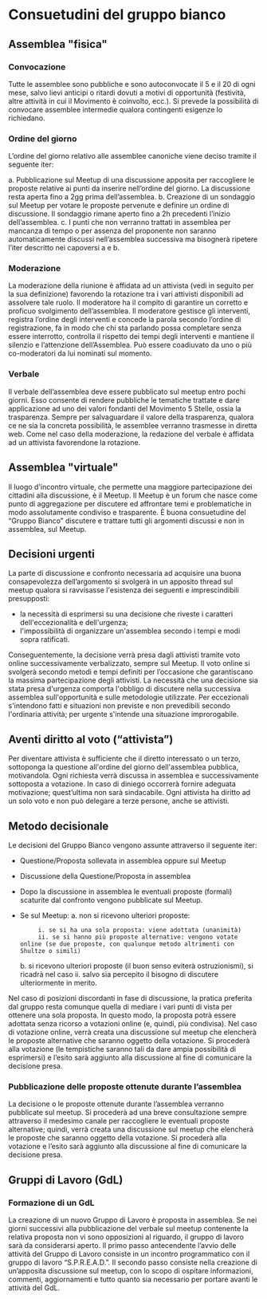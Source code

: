 # Consuetudini del gruppo bianco

## Assemblea "fisica"

### Convocazione

Tutte le assemblee sono pubbliche e sono autoconvocate il 5 e il 20 di ogni mese, salvo lievi anticipi o ritardi dovuti a motivi di opportunità (festività, altre attività in cui il Movimento è coinvolto, ecc.). Si prevede la possibilità di convocare assemblee intermedie qualora contingenti esigenze lo richiedano.

### Ordine del giorno

L’ordine del giorno relativo alle assemblee canoniche viene deciso tramite il seguente iter:

a. Pubblicazione sul Meetup di una discussione apposita per raccogliere le proposte relative ai punti da inserire nell’ordine del giorno. La discussione resta aperta fino a 2gg prima dell’assemblea.
b. Creazione di un sondaggio sul Meetup per votare le proposte pervenute e definire un ordine di discussione. Il sondaggio rimane aperto fino a 2h precedenti l’inizio dell’assemblea.
c. I punti che non verranno trattati in assemblea per mancanza di tempo o per assenza del proponente non saranno automaticamente discussi nell’assemblea successiva ma bisognerà ripetere l’iter descritto nei capoversi a e b.

### Moderazione

La moderazione della riunione è affidata ad un attivista (vedi in seguito per la sua definizione) favorendo la rotazione tra i vari attivisti disponibili ad assolvere tale ruolo.
Il moderatore ha il compito di garantire un corretto e proficuo svolgimento dell’assemblea.
Il moderatore gestisce gli interventi, registra l’ordine degli interventi e concede la parola secondo l’ordine di registrazione, fa in modo che chi sta parlando possa completare senza essere interrotto, controlla il rispetto dei tempi degli interventi e mantiene il silenzio e l’attenzione dell’Assemblea. Può essere coadiuvato da uno o più co-moderatori da lui nominati sul momento.

### Verbale

Il verbale dell’assemblea deve essere pubblicato sul meetup entro pochi giorni. Esso consente di rendere pubbliche le tematiche trattate e dare applicazione ad uno dei valori fondanti del Movimento 5 Stelle, ossia la trasparenza. Sempre per salvaguardare il valore della trasparenza, qualora ce ne sia la concreta possibilità, le assemblee verranno trasmesse in diretta web. Come nel caso della moderazione, la redazione del verbale è affidata ad un attivista favorendone la rotazione.

## Assemblea "virtuale"

Il luogo d'incontro virtuale, che permette una maggiore partecipazione dei cittadini alla discussione, è il Meetup. Il Meetup è un forum che nasce come punto di aggregazione per discutere ed affrontare temi e problematiche in modo assolutamente condiviso e trasparente. È buona consuetudine del “Gruppo Bianco” discutere e trattare tutti gli argomenti discussi e non in assemblea, sul Meetup.

## Decisioni urgenti

La parte di discussione e confronto necessaria ad acquisire una buona consapevolezza dell’argomento si svolgerà in un apposito thread sul meetup qualora si ravvisasse l'esistenza dei seguenti e imprescindibili presupposti:

 - la necessità di esprimersi su una decisione che riveste i caratteri dell'eccezionalità e dell'urgenza;
 - l'impossibilità di organizzare un'assemblea secondo i tempi e modi sopra ratificati.


Conseguentemente, la decisione verrà presa dagli attivisti tramite voto online successivamente verbalizzato, sempre sul Meetup. Il voto online si svolgerà secondo metodi e tempi definiti per l’occasione che garantiscano la massima partecipazione degli attivisti.
La necessità che una decisione sia stata presa d'urgenza comporta l'obbligo di discutere nella successiva assemblea sull'opportunità e sulle metodologie utilizzate.
Per eccezionali s'intendono fatti e situazioni non previste e non prevedibili secondo l'ordinaria attività; per urgente s'intende una situazione improrogabile.

## Aventi diritto al voto (“attivista”)

Per diventare attivista è sufficiente che il diretto interessato o un terzo, sottoponga la questione all'ordine del giorno dell'assemblea pubblica, motivandola. Ogni richiesta verrà discussa in assemblea e successivamente sottoposta a votazione. In caso di diniego occorrerà fornire adeguata motivazione; quest’ultima non sarà sindacabile.
Ogni attivista ha diritto ad un solo voto e non può delegare a terze persone, anche se attivisti.

## Metodo decisionale

Le decisioni del Gruppo Bianco vengono assunte attraverso il seguente iter:

 - Questione/Proposta sollevata in assemblea oppure sul Meetup
 - Discussione della Questione/Proposta in assemblea
 - Dopo la discussione in assemblea le eventuali proposte (formali) scaturite dal confronto vengono pubblicate sul Meetup.
 - Se sul Meetup:
   a. non si ricevono ulteriori proposte:

            i. se si ha una sola proposta: viene adottata (unanimità)
            ii. se si hanno più proposte alternative: vengono votate online (se due proposte, con qualunque metodo altrimenti con Shultze o simili)

   b. si ricevono ulteriori proposte (il buon senso eviterà ostruzionismi), si ricadrà nel caso ii. salvo sia percepito il bisogno di discutere ulteriormente in merito.


Nel caso di posizioni discordanti in fase di discussione, la pratica preferita dal gruppo resta comunque quella di mediare i vari punti di vista per ottenere una sola proposta. In questo modo, la proposta potrà essere adottata senza ricorso a votazioni online (e, quindi, più condivisa).
Nel caso di votazione online, verrà creata una discussione sul meetup che elencherà le proposte alternative che saranno oggetto della votazione. Si procederà alla votazione (le tempistiche saranno tali da dare ampia possibilità di esprimersi) e l’esito sarà aggiunto alla discussione al fine di comunicare la decisione presa.

### Pubblicazione delle proposte ottenute durante l’assemblea

La decisione o le proposte ottenute durante l’assemblea verranno pubblicate sul meetup. Si procederà ad una breve consultazione sempre attraverso il medesimo canale per raccogliere le eventuali proposte alternative; quindi, verrà creata una discussione sul meetup che elencherà le proposte che saranno oggetto della votazione. Si procederà alla votazione e l’esito sarà aggiunto alla discussione al fine di comunicare la decisione presa.

## Gruppi di Lavoro (GdL)

### Formazione di un GdL

La creazione di un nuovo Gruppo di Lavoro è proposta in assemblea. Se nei giorni successivi alla pubblicazione del verbale sul meetup contenente la relativa proposta non vi sono opposizioni al riguardo, il gruppo di lavoro sarà da considerarsi aperto. Il primo passo antecendente l’avvio delle attività del Gruppo di Lavoro consiste in un incontro programmatico con il gruppo di lavoro “S.P.R.E.A.D.”.
Il secondo passo consiste nella creazione di un’apposita discussione sul meetup, con lo scopo di ospitare informazioni, commenti, aggiornamenti e tutto quanto sia necessario per portare avanti le attività del GdL.
